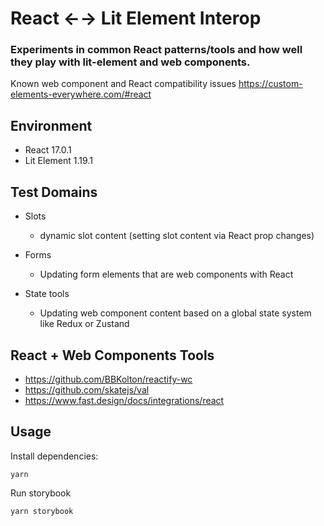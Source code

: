 # React &larr;&rarr; Lit Element Interop

### Experiments in common React patterns/tools and how well they play with lit-element and web components.

Known web component and React compatibility issues https://custom-elements-everywhere.com/#react

## Environment

- React 17.0.1
- Lit Element 1.19.1

## Test Domains

- Slots

  - dynamic slot content (setting slot content via React prop changes)

- Forms

  - Updating form elements that are web components with React

- State tools

  - Updating web component content based on a global state system like Redux or Zustand

## React + Web Components Tools

- https://github.com/BBKolton/reactify-wc
- https://github.com/skatejs/val
- https://www.fast.design/docs/integrations/react

## Usage

Install dependencies:
```
yarn
```

Run storybook
```
yarn storybook
```